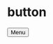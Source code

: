 # button

<!DOCTYPE html>
<html lang="en">
<head>
  <meta charset="UTF-8">
  <title>Menu Button</title>
  <style>
    .menu-container {
      position: relative;
      display: inline-block;
    }

    .menu-btn {
      background: white;
      color: black;
      border: 1px solid black;
      border-radius: 50%;
      padding: 30px 55px;
      cursor: pointer;
    }

    .menu-tabs {
      display: none;
      position: absolute;
      top: 100%;
      left: 50%;
      transform: translateX(-50%);
      background: white;
      border: 1px solid black;
      border-radius: 10px;
      overflow: hidden;
    }

    .menu-tabs div {
      padding: 8px 20px;
      cursor: pointer;
    }

    .menu-tabs div:hover {
      background: #f0f0f0;
    }

    .menu-container:hover .menu-tabs {
      display: block;
      animation: slideDown 0.3s ease;
    }

    @keyframes slideDown {
      from { opacity: 0; transform: translate(-50%, -10px); }
      to { opacity: 1; transform: translate(-50%, 0); }
    }
  </style>
</head>
<body>
  <div class="menu-container">
    <button class="menu-btn">Menu</button>
    <div class="menu-tabs">
      <div>Name 1</div>
      <div>Name 2</div>
      <div>Name 3</div>
    </div>
  </div>
</body>
</html>
